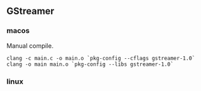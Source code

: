 ## GStreamer

### macos
Manual compile.

```
clang -c main.c -o main.o `pkg-config --cflags gstreamer-1.0`
clang -o main main.o `pkg-config --libs gstreamer-1.0`

```


### linux
